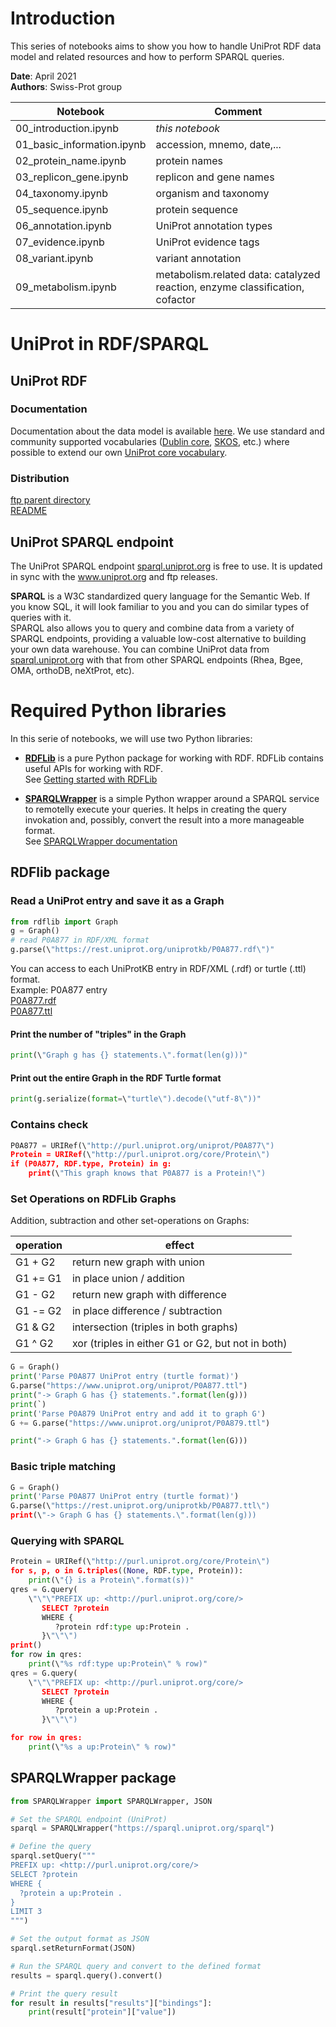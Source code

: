 # Introduction

This series of notebooks aims to show you how to handle UniProt RDF data model and related resources and how to perform SPARQL queries.

**Date**: April 2021  
**Authors**: Swiss-Prot group  


| Notebook                    | Comment         |  
|-----------------------------|-----------------|  
| 00\_introduction.ipynb       |*this notebook* |  
| 01\_basic\_information.ipynb  |accession, mnemo, date,...  |  
| 02\_protein\_name.ipynb       |protein names |  
| 03\_replicon\_gene.ipynb      |replicon and gene names |  
| 04\_taxonomy.ipynb           |organism and taxonomy |  
| 05\_sequence.ipynb           |protein sequence |  
| 06\_annotation.ipynb         |UniProt annotation types |  
| 07\_evidence.ipynb           |UniProt evidence tags |  
| 08\_variant.ipynb            |variant annotation |   
| 09\_metabolism.ipynb         |metabolism.related data: catalyzed reaction, enzyme classification, cofactor |   
# UniProt in RDF/SPARQL  

## UniProt RDF  

### Documentation  
Documentation about the data model is available [here](https://sparql.uniprot.org/.well-known/void). We use standard and community supported vocabularies ([Dublin core](https://en.wikipedia.org/wiki/Dublin_Core), [SKOS](https://en.wikipedia.org/wiki/Simple_Knowledge_Organization_System), etc.) where possible to extend our own [UniProt core vocabulary](https://www.uniprot.org/core/).

### Distribution
[ftp parent directory](https://ftp.uniprot.org/pub/databases/uniprot/current_release/rdf/)  
[README](https://ftp.uniprot.org/pub/databases/uniprot/current_release/rdf/README)  


## UniProt SPARQL endpoint

The UniProt SPARQL endpoint [sparql.uniprot.org](https://sparql.uniprot.org) is free to use. It is updated in sync with the www.uniprot.org and ftp releases.  

**SPARQL** is a W3C standardized query language for the Semantic Web. If you know SQL, it will look familiar to you and you can do similar types of queries with it.  
SPARQL also allows you to query and combine data from a variety of SPARQL endpoints, providing a valuable low-cost alternative to building your own data warehouse. You can combine UniProt data from [sparql.uniprot.org](https://sparql.uniprot.org) with that from other SPARQL endpoints (Rhea, Bgee, OMA, orthoDB, neXtProt, etc).
# Required Python libraries

In this serie of notebooks, we will use two Python libraries:  

* **[RDFLib](https://rdflib.readthedocs.io/en/stable/index.html)** is a pure Python package for working with RDF. RDFLib contains useful APIs for working with RDF.  
See [Getting started with RDFLib](https://rdflib.readthedocs.io/en/stable/gettingstarted.html)  

* **[SPARQLWrapper](https://pypi.org/project/SPARQLWrapper/)** is a simple Python wrapper around a SPARQL service to remotelly execute your queries. It helps in creating the query invokation and, possibly, convert the result into a more manageable format.  
See [SPARQLWrapper documentation](https://sparqlwrapper.readthedocs.io/_/downloads/en/latest/pdf/)  

## RDFlib package

### Read a UniProt entry and save it as a Graph

```python
from rdflib import Graph
g = Graph()
# read P0A877 in RDF/XML format
g.parse(\"https://rest.uniprot.org/uniprotkb/P0A877.rdf\")"
```

You can access to each UniProtKB entry in RDF/XML (.rdf) or turtle (.ttl) format.  
Example: P0A877 entry  
[P0A877.rdf](https://rest.uniprot.org/uniprotkb/P0A877.rdf)  
[P0A877.ttl](https://rest.uniprot.org/uniprotkb/P0A877.ttl)
#### Print the number of \"triples\" in the Graph

```python
print(\"Graph g has {} statements.\".format(len(g)))"
```

#### Print out the entire Graph in the RDF Turtle format

```python
print(g.serialize(format=\"turtle\").decode(\"utf-8\"))"
```

### Contains check

```python
P0A877 = URIRef(\"http://purl.uniprot.org/uniprot/P0A877\")
Protein = URIRef(\"http://purl.uniprot.org/core/Protein\")
if (P0A877, RDF.type, Protein) in g:
    print(\"This graph knows that P0A877 is a Protein!\")
```

### Set Operations on RDFLib Graphs

Addition, subtraction and other set-operations on Graphs:

| operation     | effect                                            |  
|---------------|---------------------------------------------------|   
| G1 + G2       | return new graph with union                       |  
| G1 += G1      | in place union / addition                         |
| G1 - G2       | return new graph with difference                  |
| G1 -= G2      | in place difference / subtraction                 |
| G1 & G2       | intersection (triples in both graphs)             |
| G1 ^ G2       | xor (triples in either G1 or G2, but not in both) |

```python
G = Graph()
print('Parse P0A877 UniProt entry (turtle format)')
G.parse("https://www.uniprot.org/uniprot/P0A877.ttl")
print("-> Graph G has {} statements.".format(len(g)))
print(`)
print('Parse P0A879 UniProt entry and add it to graph G')
G += G.parse("https://www.uniprot.org/uniprot/P0A879.ttl")

print("-> Graph G has {} statements.".format(len(G)))
```

### Basic triple matching

```python
G = Graph()
print('Parse P0A877 UniProt entry (turtle format)')
G.parse(\"https://rest.uniprot.org/uniprotkb/P0A877.ttl\")
print(\"-> Graph G has {} statements.\".format(len(g)))
```

### Querying with SPARQL

```python
Protein = URIRef(\"http://purl.uniprot.org/core/Protein\")
for s, p, o in G.triples((None, RDF.type, Protein)):
    print(\"{} is a Protein\".format(s))"
qres = G.query(
    \"\"\"PREFIX up: <http://purl.uniprot.org/core/>
       SELECT ?protein
       WHERE {
          ?protein rdf:type up:Protein .
       }\"\"\")
print()
for row in qres:
    print(\"%s rdf:type up:Protein\" % row)"
qres = G.query(
    \"\"\"PREFIX up: <http://purl.uniprot.org/core/>
       SELECT ?protein
       WHERE {
          ?protein a up:Protein .
       }\"\"\")

for row in qres:
    print(\"%s a up:Protein\" % row)"
```

## SPARQLWrapper package

```python
from SPARQLWrapper import SPARQLWrapper, JSON

# Set the SPARQL endpoint (UniProt)
sparql = SPARQLWrapper("https://sparql.uniprot.org/sparql")

# Define the query
sparql.setQuery("""
PREFIX up: <http://purl.uniprot.org/core/> 
SELECT ?protein
WHERE {
  ?protein a up:Protein .
}
LIMIT 3
""")

# Set the output format as JSON
sparql.setReturnFormat(JSON)

# Run the SPARQL query and convert to the defined format
results = sparql.query().convert()

# Print the query result
for result in results["results"]["bindings"]:
    print(result["protein"]["value"])
```
